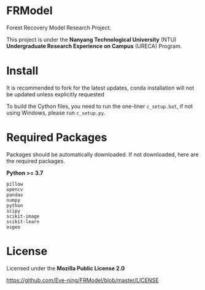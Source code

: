 # FRModel

Forest Recovery Model Research Project.

This project is under the **Nanyang Technological University** (NTU) **Undergraduate Research Experience on Campus** (URECA) Program.

# Install

It is recommended to fork for the latest updates, conda installation will not be updated unless explicitly requested

To build the Cython files, you need to run the one-liner `c_setup.bat`, if not using Windows, please run `c_setup.py`.

# Required Packages

Packages should be automatically downloaded. If not downloaded, here are the required packages.

**Python >= 3.7**

```
pillow
opencv
pandas
numpy
python
scipy
scikit-image
scikit-learn
osgeo
```

# License

Licensed under the **Mozilla Public License 2.0**

https://github.com/Eve-ning/FRModel/blob/master/LICENSE
